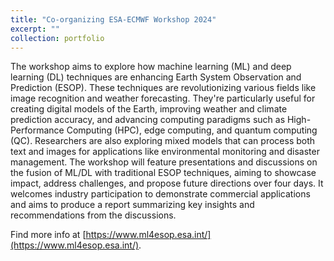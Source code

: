 ```yaml
---
title: "Co-organizing ESA-ECMWF Workshop 2024"
excerpt: ""
collection: portfolio
---
```


The workshop aims to explore how machine learning (ML) and deep learning (DL) techniques are enhancing Earth System Observation and Prediction (ESOP). These techniques are revolutionizing various fields like image recognition and weather forecasting. They're particularly useful for creating digital models of the Earth, improving weather and climate prediction accuracy, and advancing computing paradigms such as High-Performance Computing (HPC), edge computing, and quantum computing (QC). Researchers are also exploring mixed models that can process both text and images for applications like environmental monitoring and disaster management. The workshop will feature presentations and discussions on the fusion of ML/DL with traditional ESOP techniques, aiming to showcase impact, address challenges, and propose future directions over four days. It welcomes industry participation to demonstrate commercial applications and aims to produce a report summarizing key insights and recommendations from the discussions.

Find more info at [https://www.ml4esop.esa.int/](https://www.ml4esop.esa.int/).